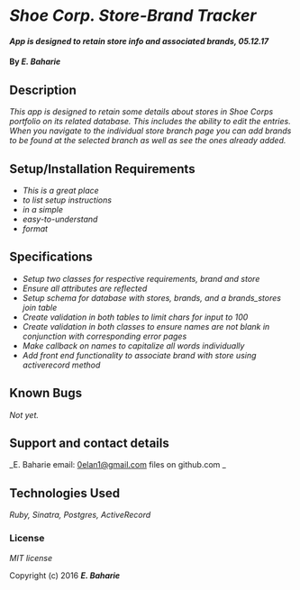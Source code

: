 # _Shoe Corp. Store-Brand Tracker_

#### _App is designed to retain store info and associated brands, 05.12.17_

#### By _**E. Baharie**_

## Description

_This app is designed to retain some details about stores in Shoe Corps portfolio on its related database. This includes the ability to edit the entries. When you navigate to the individual store branch page you can add brands to be found at the selected branch as well as see the ones already added._

## Setup/Installation Requirements

* _This is a great place_
* _to list setup instructions_
* _in a simple_
* _easy-to-understand_
* _format_

## Specifications

* _Setup two classes for respective requirements, brand and store_
* _Ensure all attributes are reflected_
* _Setup schema for database with stores, brands, and a brands_stores join table_
* _Create validation in both tables to limit chars for input to 100_
* _Create validation in both classes to ensure names are not blank in conjunction with corresponding error pages_
* _Make callback on names to capitalize all words individually_
* _Add front end functionality to associate brand with store using activerecord method_


## Known Bugs

_Not yet._

## Support and contact details

_E. Baharie email: 0elan1@gmail.com files on github.com _

## Technologies Used

_Ruby, Sinatra, Postgres, ActiveRecord_

### License

*MIT license*

Copyright (c) 2016 **_E. Baharie_**
